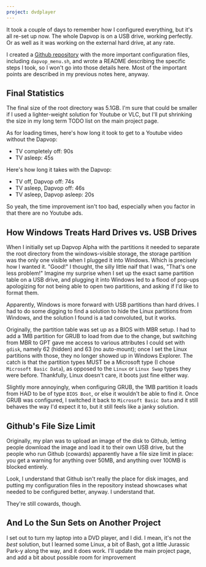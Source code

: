 ```yaml
---
project: dvdplayer
---
```

It took a couple of days to remember how I configured everything, but it's all re-set up now. The whole Dapvop is on a USB drive, working perfectly. Or as well as it was working on the external hard drive, at any rate.

I created a [Github repository](https://github.com/krathman257/Dapvop) with the more important configuration files, including `dapvop_menu.sh`, and wrote a README describing the specific steps I took, so I won't go into those details here. Most of the important points are described in my previous notes here, anyway.

## Final Statistics

The final size of the root directory was 5.1GB. I'm sure that could be smaller if I used a lighter-weight solution for Youtube or VLC, but I'll put shrinking the size in my long term TODO list on the main project page.

As for loading times, here's how long it took to get to a Youtube video without the Dapvop:
- TV completely off: 90s
- TV asleep: 45s

Here's how long it takes with the Dapvop:
- TV off, Dapvop off: 74s
- TV asleep, Dapvop off: 46s
- TV asleep, Dapvop asleep: 20s

So yeah, the time improvement isn't too bad, especially when you factor in that there are no Youtube ads.

## How Windows Treats Hard Drives vs. USB Drives

When I initially set up Dapvop Alpha with the partitions it needed to separate the root directory from the windows-visible storage, the storage partition was the only one visible when I plugged it into Windows. Which is precisely how I wanted it. "Good!" I thought, the silly little naif that I was, "That's one less problem!" Imagine my surprise when I set up the exact same partition table on a USB drive, and plugging it into Windows led to a flood of pop-ups apologizing for not being able to open two partitions, and asking if I'd like to format them.

Apparently, Windows is more forward with USB partitions than hard drives. I had to do some digging to find a solution to hide the Linux partitions from Windows, and the solution I found is a tad convoluted, but it works.

Originally, the partition table was set up as a BIOS with MBR setup. I had to add a 1MB partition for GRUB to load from due to the change, but switching from MBR to GPT gave me access to various attributes I could set with `gdisk`, namely 62 (hidden) and 63 (no auto-mount); once I set the Linux partitions with those, they no longer showed up in Windows Explorer. The catch is that the partition types MUST be a Microsoft type (I chose `Microsoft Basic Data`), as opposed to the `Linux` or `Linux Swap` types they were before. Thankfully, Linux doesn't care, it boots just fine either way.

Slightly more annoyingly, when configuring GRUB, the 1MB partition it loads from HAD to be of type `BIOS Boot`, or else it wouldn't be able to find it. Once GRUB was configured, I switched it back to `Microsoft Basic Data` and it still behaves the way I'd expect it to, but it still feels like a janky solution.

## Github's File Size Limit

Originally, my plan was to upload an image of the disk to Github, letting people download the image and load it to their own USB drive, but the people who run Github (cowards) apparently have a file size limit in place: you get a warning for anything over 50MB, and anything over 100MB is blocked entirely.

Look, I understand that Github isn't really the place for disk images, and putting my configuration files in the repository instead showcases what needed to be configured better, anyway. I understand that.

They're still cowards, though.

## And Lo the Sun Sets on Another Project

I set out to turn my laptop into a DVD player, and I did. I mean, it's not the *best* solution, but I learned some Linux, a bit of Bash, got a little Jurassic Park-y along the way, and it does work. I'll update the main project page, and add a bit about possible room for improvement
